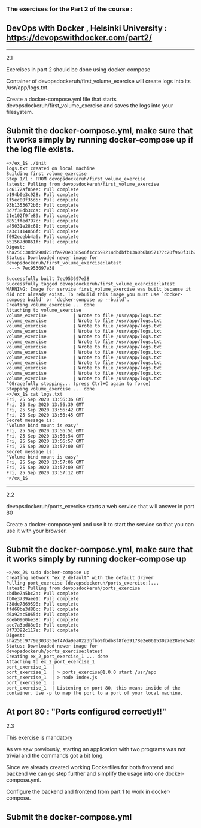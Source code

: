 ### The exercises for the Part 2 of the course : 

## DevOps with Docker , Helsinki University : https://devopswithdocker.com/part2/

-------------------------------------------------------
2.1

Exercises in part 2 should be done using docker-compose

Container of devopsdockeruh/first_volume_exercise will create logs into its /usr/app/logs.txt.

Create a docker-compose.yml file that starts devopsdockeruh/first_volume_exercise and saves the logs into your filesystem.

Submit the docker-compose.yml, make sure that it works simply by running docker-compose up if the log file exists.
-------------------------------------------------------
```
~>/ex_1$ ./init
logs.txt created on local machine
Building first_volume_exercise
Step 1/1 : FROM devopsdockeruh/first_volume_exercise
latest: Pulling from devopsdockeruh/first_volume_exercise
1c6172af85ee: Pull complete
b194b0e3c928: Pull complete
1f5ec00f35d5: Pull complete
93b1353672b6: Pull complete
3d7f38db3cca: Pull complete
21e102f9fe89: Pull complete
d851ffed797c: Pull complete
a45031e28c68: Pull complete
ca3c1414856f: Pull complete
f092ecebb4a6: Pull complete
b51567d0861f: Pull complete
Digest: sha256:38dd790d251fa970e338546f1cc698214dbdbfb13a0b6b057177c20f960f31b2
Status: Downloaded newer image for devopsdockeruh/first_volume_exercise:latest
 ---> 7ec953697e38

Successfully built 7ec953697e38
Successfully tagged devopsdockeruh/first_volume_exercise:latest
WARNING: Image for service first_volume_exercise was built because it did not already exist. To rebuild this image you must use `docker-compose build` or `docker-compose up --build`.
Creating volume_exercise ... done
Attaching to volume_exercise
volume_exercise          | Wrote to file /usr/app/logs.txt
volume_exercise          | Wrote to file /usr/app/logs.txt
volume_exercise          | Wrote to file /usr/app/logs.txt
volume_exercise          | Wrote to file /usr/app/logs.txt
volume_exercise          | Wrote to file /usr/app/logs.txt
volume_exercise          | Wrote to file /usr/app/logs.txt
volume_exercise          | Wrote to file /usr/app/logs.txt
volume_exercise          | Wrote to file /usr/app/logs.txt
volume_exercise          | Wrote to file /usr/app/logs.txt
volume_exercise          | Wrote to file /usr/app/logs.txt
volume_exercise          | Wrote to file /usr/app/logs.txt
volume_exercise          | Wrote to file /usr/app/logs.txt
volume_exercise          | Wrote to file /usr/app/logs.txt
^CGracefully stopping... (press Ctrl+C again to force)
Stopping volume_exercise ... done
~>/ex_1$ cat logs.txt
Fri, 25 Sep 2020 13:56:36 GMT
Fri, 25 Sep 2020 13:56:39 GMT
Fri, 25 Sep 2020 13:56:42 GMT
Fri, 25 Sep 2020 13:56:45 GMT
Secret message is:
"Volume bind mount is easy"
Fri, 25 Sep 2020 13:56:51 GMT
Fri, 25 Sep 2020 13:56:54 GMT
Fri, 25 Sep 2020 13:56:57 GMT
Fri, 25 Sep 2020 13:57:00 GMT
Secret message is:
"Volume bind mount is easy"
Fri, 25 Sep 2020 13:57:06 GMT
Fri, 25 Sep 2020 13:57:09 GMT
Fri, 25 Sep 2020 13:57:12 GMT
~>/ex_1$ 
```
----------------------------------------------------


2.2

devopsdockeruh/ports_exercise starts a web service that will answer in port 80

Create a docker-compose.yml and use it to start the service so that you can use it with your browser.

Submit the docker-compose.yml, make sure that it works simply by running docker-compose up
-----------------------------------------------------------
```
~>/ex_2$ sudo docker-compose up 
Creating network "ex_2_default" with the default driver
Pulling port_exercise (devopsdockeruh/ports_exercise:)...
latest: Pulling from devopsdockeruh/ports_exercise
cbdbe7a5bc2a: Pull complete
fb0e3739aee1: Pull complete
738de7869598: Pull complete
ffd68be3d86c: Pull complete
d6a92ac5065d: Pull complete
8deb0960be38: Pull complete
aec7a3bd83e0: Pull complete
8f73392c117e: Pull complete
Digest: sha256:9779e303353ef47da9ea0223bfbb9fbdb8f8fe39178e2e06153027e28e9e5400
Status: Downloaded newer image for devopsdockeruh/ports_exercise:latest
Creating ex_2_port_exercise_1 ... done
Attaching to ex_2_port_exercise_1
port_exercise_1  | 
port_exercise_1  | > ports_exercise@1.0.0 start /usr/app
port_exercise_1  | > node index.js
port_exercise_1  | 
port_exercise_1  | Listening on port 80, this means inside of the container. Use -p to map the port to a port of your local machine.
```

At port 80 : "Ports configured correctly!!"
------------------------------------------------------

2.3

This exercise is mandatory

As we saw previously, starting an application with two programs was not trivial and the commands got a bit long.

Since we already created working Dockerfiles for both frontend and backend we can go step further and simplify the usage into one docker-compose.yml.

Configure the backend and frontend from part 1 to work in docker-compose.

Submit the docker-compose.yml
---------------------------------------------------




